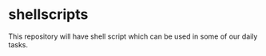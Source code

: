 # shellscripts
This repository will have shell script which can be used in some of our daily tasks.
